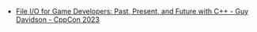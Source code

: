 - [File I/O for Game Developers: Past, Present, and Future with C++ - Guy Davidson - CppCon 2023](https://youtu.be/1CdduHa-KgA)
